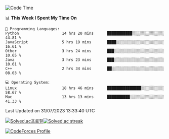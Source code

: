 
<!--START_SECTION:waka-->
![Code Time](http://img.shields.io/badge/Code%20Time-2%2C877%20hrs%2014%20mins-blue)

📊 **This Week I Spent My Time On** 

```text
💬 Programming Languages: 
Python                   14 hrs 20 mins      ███████████░░░░░░░░░░░░░░   44.81 % 
JavaScript               5 hrs 19 mins       ████░░░░░░░░░░░░░░░░░░░░░   16.61 % 
Other                    3 hrs 24 mins       ███░░░░░░░░░░░░░░░░░░░░░░   10.65 % 
Java                     3 hrs 23 mins       ███░░░░░░░░░░░░░░░░░░░░░░   10.61 % 
C++                      2 hrs 34 mins       ██░░░░░░░░░░░░░░░░░░░░░░░   08.03 % 

💻 Operating System: 
Linux                    18 hrs 46 mins      ███████████████░░░░░░░░░░   58.67 % 
Mac                      13 hrs 13 mins      ██████████░░░░░░░░░░░░░░░   41.33 % 
```


 Last Updated on 31/07/2023 13:33:40 UTC
<!--END_SECTION:waka-->


[![Solved.ac프로필](http://mazassumnida.wtf/api/generate_badge?boj=hckim96)](https://solved.ac/hckim96)[![Solved.ac streak](http://mazandi.herokuapp.com/api?handle=hckim96&theme=dark)](https://solved.ac/hckim96)


[![CodeForces Profile](https://cf.leed.at?id=hckim96)](https://codeforces.com/profile/hckim96)

